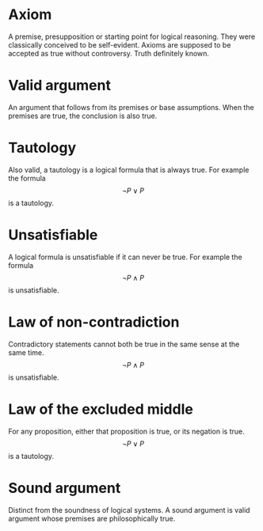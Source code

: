 # Axiom
A premise, presupposition or starting point for logical reasoning. They were
classically conceived to be self-evident. Axioms are supposed to be accepted as
true without controversy. Truth definitely known.

# Valid argument
An argument that follows from its premises or base assumptions. When the
premises are true, the conclusion is also true.

# Tautology
Also valid, a tautology is a logical formula that is always true. For example
the formula $$\neg P \lor P$$ is a tautology.

# Unsatisfiable
A logical formula is unsatisfiable if it can never be true. For example the
formula $$\neg P \land P$$ is unsatisfiable.

# Law of non-contradiction
Contradictory statements cannot both be true in the same sense at the same
time. $$\neg P \land P$$ is unsatisfiable.

# Law of the excluded middle
For any proposition, either that proposition is true, or its negation is true.
$$\neg P \lor P$$ is a tautology.

# Sound argument
Distinct from the soundness of logical systems. A sound argument is valid
argument whose premises are philosophically true.
